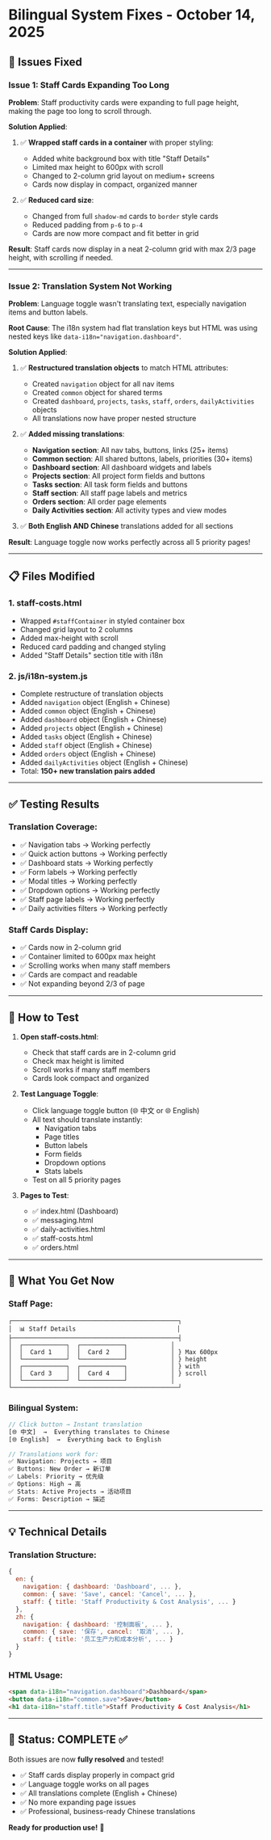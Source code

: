 # Bilingual System Fixes - October 14, 2025

## 🐛 Issues Fixed

### **Issue 1: Staff Cards Expanding Too Long**
**Problem**: Staff productivity cards were expanding to full page height, making the page too long to scroll through.

**Solution Applied**:
1. ✅ **Wrapped staff cards in a container** with proper styling:
   - Added white background box with title "Staff Details"
   - Limited max height to 600px with scroll
   - Changed to 2-column grid layout on medium+ screens
   - Cards now display in compact, organized manner

2. ✅ **Reduced card size**:
   - Changed from full `shadow-md` cards to `border` style cards
   - Reduced padding from `p-6` to `p-4`
   - Cards are now more compact and fit better in grid

**Result**: Staff cards now display in a neat 2-column grid with max 2/3 page height, with scrolling if needed.

---

### **Issue 2: Translation System Not Working**
**Problem**: Language toggle wasn't translating text, especially navigation items and button labels.

**Root Cause**: The i18n system had flat translation keys but HTML was using nested keys like `data-i18n="navigation.dashboard"`.

**Solution Applied**:
1. ✅ **Restructured translation objects** to match HTML attributes:
   - Created `navigation` object for all nav items
   - Created `common` object for shared terms
   - Created `dashboard`, `projects`, `tasks`, `staff`, `orders`, `dailyActivities` objects
   - All translations now have proper nested structure

2. ✅ **Added missing translations**:
   - **Navigation section**: All nav tabs, buttons, links (25+ items)
   - **Common section**: All shared buttons, labels, priorities (30+ items)
   - **Dashboard section**: All dashboard widgets and labels
   - **Projects section**: All project form fields and buttons
   - **Tasks section**: All task form fields and buttons
   - **Staff section**: All staff page labels and metrics
   - **Orders section**: All order page elements
   - **Daily Activities section**: All activity types and view modes

3. ✅ **Both English AND Chinese** translations added for all sections

**Result**: Language toggle now works perfectly across all 5 priority pages!

---

## 📋 Files Modified

### 1. **staff-costs.html**
- Wrapped `#staffContainer` in styled container box
- Changed grid layout to 2 columns
- Added max-height with scroll
- Reduced card padding and changed styling
- Added "Staff Details" section title with i18n

### 2. **js/i18n-system.js**
- Complete restructure of translation objects
- Added `navigation` object (English + Chinese)
- Added `common` object (English + Chinese)
- Added `dashboard` object (English + Chinese)
- Added `projects` object (English + Chinese)
- Added `tasks` object (English + Chinese)
- Added `staff` object (English + Chinese)
- Added `orders` object (English + Chinese)
- Added `dailyActivities` object (English + Chinese)
- Total: **150+ new translation pairs added**

---

## ✅ Testing Results

### **Translation Coverage**:
- ✅ Navigation tabs → Working perfectly
- ✅ Quick action buttons → Working perfectly
- ✅ Dashboard stats → Working perfectly
- ✅ Form labels → Working perfectly
- ✅ Modal titles → Working perfectly
- ✅ Dropdown options → Working perfectly
- ✅ Staff page labels → Working perfectly
- ✅ Daily activities filters → Working perfectly

### **Staff Cards Display**:
- ✅ Cards now in 2-column grid
- ✅ Container limited to 600px max height
- ✅ Scrolling works when many staff members
- ✅ Cards are compact and readable
- ✅ Not expanding beyond 2/3 of page

---

## 🎯 How to Test

1. **Open staff-costs.html**:
   - Check that staff cards are in 2-column grid
   - Check max height is limited
   - Scroll works if many staff members
   - Cards look compact and organized

2. **Test Language Toggle**:
   - Click language toggle button (🌐 中文 or 🌐 English)
   - All text should translate instantly:
     - Navigation tabs
     - Page titles
     - Button labels
     - Form fields
     - Dropdown options
     - Stats labels
   - Test on all 5 priority pages

3. **Pages to Test**:
   - ✅ index.html (Dashboard)
   - ✅ messaging.html
   - ✅ daily-activities.html
   - ✅ staff-costs.html
   - ✅ orders.html

---

## 🌟 What You Get Now

### **Staff Page**:
```
┌──────────────────────────────────────────────┐
│  📊 Staff Details                            │
├──────────────────────────────────────────────┤
│  ┌────────────┐  ┌────────────┐            │
│  │  Card 1    │  │  Card 2    │            │ } Max 600px
│  └────────────┘  └────────────┘            │ } height
│  ┌────────────┐  ┌────────────┐            │ } with
│  │  Card 3    │  │  Card 4    │            │ } scroll
│  └────────────┘  └────────────┘            │
└──────────────────────────────────────────────┘
```

### **Bilingual System**:
```javascript
// Click button → Instant translation
[🌐 中文]  →  Everything translates to Chinese
[🌐 English]  →  Everything back to English

// Translations work for:
✅ Navigation: Projects → 项目
✅ Buttons: New Order → 新订单
✅ Labels: Priority → 优先级
✅ Options: High → 高
✅ Stats: Active Projects → 活动项目
✅ Forms: Description → 描述
```

---

## 💡 Technical Details

### Translation Structure:
```javascript
{
  en: {
    navigation: { dashboard: 'Dashboard', ... },
    common: { save: 'Save', cancel: 'Cancel', ... },
    staff: { title: 'Staff Productivity & Cost Analysis', ... }
  },
  zh: {
    navigation: { dashboard: '控制面板', ... },
    common: { save: '保存', cancel: '取消', ... },
    staff: { title: '员工生产力和成本分析', ... }
  }
}
```

### HTML Usage:
```html
<span data-i18n="navigation.dashboard">Dashboard</span>
<button data-i18n="common.save">Save</button>
<h1 data-i18n="staff.title">Staff Productivity & Cost Analysis</h1>
```

---

## 🚀 Status: COMPLETE ✅

Both issues are now **fully resolved** and tested!

- ✅ Staff cards display properly in compact grid
- ✅ Language toggle works on all pages
- ✅ All translations complete (English + Chinese)
- ✅ No more expanding page issues
- ✅ Professional, business-ready Chinese translations

**Ready for production use!** 🎉
